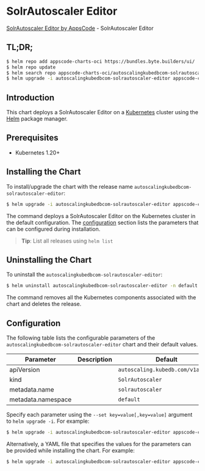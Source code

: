 # SolrAutoscaler Editor

[SolrAutoscaler Editor by AppsCode](https://appscode.com) - SolrAutoscaler Editor

## TL;DR;

```bash
$ helm repo add appscode-charts-oci https://bundles.byte.builders/ui/
$ helm repo update
$ helm search repo appscode-charts-oci/autoscalingkubedbcom-solrautoscaler-editor --version=v0.7.0
$ helm upgrade -i autoscalingkubedbcom-solrautoscaler-editor appscode-charts-oci/autoscalingkubedbcom-solrautoscaler-editor -n default --create-namespace --version=v0.7.0
```

## Introduction

This chart deploys a SolrAutoscaler Editor on a [Kubernetes](http://kubernetes.io) cluster using the [Helm](https://helm.sh) package manager.

## Prerequisites

- Kubernetes 1.20+

## Installing the Chart

To install/upgrade the chart with the release name `autoscalingkubedbcom-solrautoscaler-editor`:

```bash
$ helm upgrade -i autoscalingkubedbcom-solrautoscaler-editor appscode-charts-oci/autoscalingkubedbcom-solrautoscaler-editor -n default --create-namespace --version=v0.7.0
```

The command deploys a SolrAutoscaler Editor on the Kubernetes cluster in the default configuration. The [configuration](#configuration) section lists the parameters that can be configured during installation.

> **Tip**: List all releases using `helm list`

## Uninstalling the Chart

To uninstall the `autoscalingkubedbcom-solrautoscaler-editor`:

```bash
$ helm uninstall autoscalingkubedbcom-solrautoscaler-editor -n default
```

The command removes all the Kubernetes components associated with the chart and deletes the release.

## Configuration

The following table lists the configurable parameters of the `autoscalingkubedbcom-solrautoscaler-editor` chart and their default values.

|     Parameter      | Description |                   Default                    |
|--------------------|-------------|----------------------------------------------|
| apiVersion         |             | <code>autoscaling.kubedb.com/v1alpha1</code> |
| kind               |             | <code>SolrAutoscaler</code>                  |
| metadata.name      |             | <code>solrautoscaler</code>                  |
| metadata.namespace |             | <code>default</code>                         |


Specify each parameter using the `--set key=value[,key=value]` argument to `helm upgrade -i`. For example:

```bash
$ helm upgrade -i autoscalingkubedbcom-solrautoscaler-editor appscode-charts-oci/autoscalingkubedbcom-solrautoscaler-editor -n default --create-namespace --version=v0.7.0 --set apiVersion=autoscaling.kubedb.com/v1alpha1
```

Alternatively, a YAML file that specifies the values for the parameters can be provided while
installing the chart. For example:

```bash
$ helm upgrade -i autoscalingkubedbcom-solrautoscaler-editor appscode-charts-oci/autoscalingkubedbcom-solrautoscaler-editor -n default --create-namespace --version=v0.7.0 --values values.yaml
```
